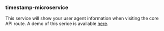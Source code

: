 ### timestamp-microservice
This service will show your user agent information when visiting the core API route. A demo of this serice is available [here](https://timestamp.gjrevans.com).
